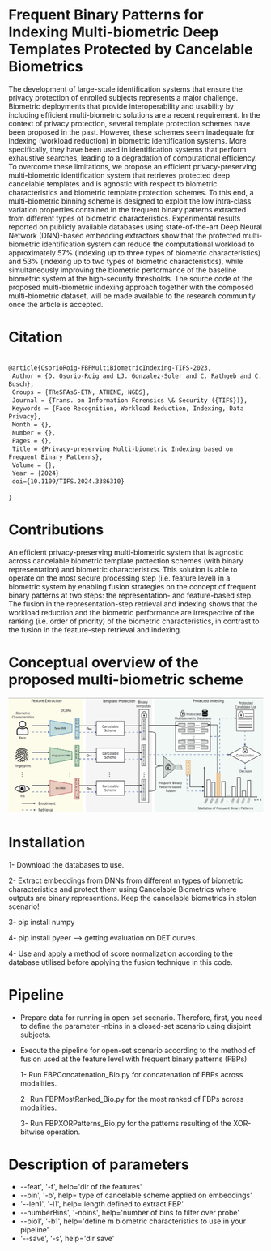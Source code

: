 # Frequent Binary Patterns for Indexing Multi-biometric Deep Templates Protected by Cancelable Biometrics

The development of large-scale identification systems that ensure the privacy protection of enrolled subjects represents a major challenge. Biometric deployments that provide interoperability and usability by including efficient multi-biometric solutions are a recent requirement. In the context of privacy protection, several template protection schemes have been proposed in the past. However, these schemes seem inadequate for indexing (workload reduction) in biometric identification systems. More specifically, they have been used in identification systems that perform exhaustive searches, leading to a degradation of computational efficiency. To overcome these limitations, we propose an efficient privacy-preserving multi-biometric identification system that retrieves protected deep cancelable templates and is agnostic with respect to biometric characteristics and biometric template protection schemes. To this end, a multi-biometric binning scheme is designed to exploit the low intra-class variation properties contained in the frequent binary patterns extracted from different types of biometric characteristics. Experimental results reported on publicly available databases using state-of-the-art Deep Neural Network (DNN)-based embedding extractors show that the protected multi-biometric identification system can reduce the computational workload to approximately 57% (indexing up to three types of biometric characteristics) and 53% (indexing up to two types of biometric characteristics), while simultaneously improving the biometric performance of the baseline biometric system at the high-security thresholds. The source code of the proposed multi-biometric indexing approach together with the composed multi-biometric dataset, will be made available to the research community once the article is accepted.

# Citation

```{bibtex}

@article{OsorioRoig-FBPMultiBiometricIndexing-TIFS-2023,
 Author = {D. Osorio-Roig and LJ. Gonzalez-Soler and C. Rathgeb and C. Busch},
 Groups = {TReSPAsS-ETN, ATHENE, NGBS},
 Journal = {Trans. on Information Forensics \& Security ({TIFS})},
 Keywords = {Face Recognition, Workload Reduction, Indexing, Data Privacy},
 Month = {},
 Number = {},
 Pages = {},
 Title = {Privacy-preserving Multi-biometric Indexing based on Frequent Binary Patterns},
 Volume = {},
 Year = {2024}
 doi={10.1109/TIFS.2024.3386310}

}

```

# Contributions

An efficient privacy-preserving multi-biometric system that is agnostic across cancelable biometric template protection schemes (with binary representation) and biometric characteristics. This solution is able to operate on the most secure processing step (i.e. feature level) in a biometric system by enabling fusion strategies on the concept of frequent binary patterns at two steps: the representation- and feature-based step. The fusion in the representation-step retrieval and indexing shows that the workload reduction and the biometric performance are irrespective of the ranking (i.e. order of priority) of the biometric characteristics, in contrast to the fusion in the feature-step retrieval and indexing. 

# Conceptual overview of the proposed multi-biometric scheme

![Conceptual overview of the proposed multi-biometric scheme](images/overview.png)

# Installation

1- Download the databases to use.

2- Extract embeddings from DNNs from different m types of biometric characteristics and protect them using Cancelable Biometrics where outputs are binary representions. Keep the cancelable biometrics in stolen scenario!

3- pip install numpy

4- pip install pyeer --> getting evaluation on DET curves.

4- Use and apply a method of score normalization according to the database utilised before applying the fusion technique in this code.

# Pipeline

- Prepare data for running in open-set scenario. Therefore, first, you need to define the parameter -nbins in a closed-set scenario using disjoint subjects. 
 
- Execute the pipeline for open-set scenario according to the method of fusion used at the feature level with frequent binary patterns (FBPs)

    1- Run FBPConcatenation_Bio.py for concatenation of FBPs across modalities.

    2- Run FBPMostRanked_Bio.py for the most ranked of FBPs across modalities.

    3- Run FBPXORPatterns_Bio.py for the patterns resulting of the XOR-bitwise operation.


# Description of parameters

- --feat', '-f', help='dir of the features'
- --bin', '-b', help='type of cancelable scheme applied on embeddings'
- '--len1', '-l1', help='length defined to extract FBP'
- --numberBins',  '-nbins', help='number of bins to filter over probe'
- --bio1', '-b1', help='define m biometric characteristics to use in your pipeline'
- '--save', '-s', help='dir save'




